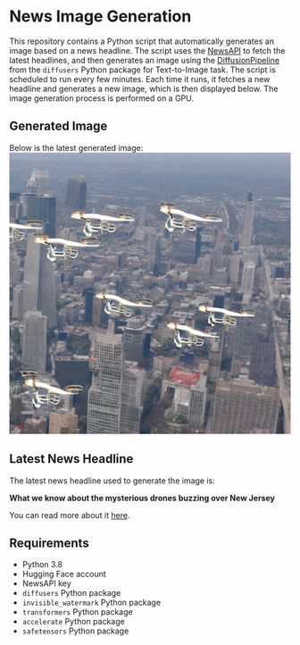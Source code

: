 # News Image Generation
This repository contains a Python script that automatically generates an image based on a news headline. The script uses the [NewsAPI](https://newsapi.org/) to fetch the latest headlines, and then generates an image using the [DiffusionPipeline](https://github.com/huggingface/diffusers) from the `diffusers` Python package for Text-to-Image task.
The script is scheduled to run every few minutes. Each time it runs, it fetches a new headline and generates a new image, which is then displayed below. The image generation process is performed on a GPU.

## Generated Image
Below is the latest generated image:
![Generated Image](image.png)

## Latest News Headline
The latest news headline used to generate the image is:

**What we know about the mysterious drones buzzing over New Jersey**

You can read more about it [here](https://news.google.com/rss/articles/CBMiWkFVX3lxTE5mTUVldVh4WnBIa3dUNnQ4WGZ0YTJKMU1HSmJMTlBMNk02Q3RPQVBQMlBfN3NJQm90d1NHdW5tX1dLRUZLV2JzOXpmUmdlNF9aOFRvTFNRZ3NSd9IBX0FVX3lxTE1ULVdGeFpDeVpJODhxb3AxcGtldVIwUVlsUTMxWjRpOWtlZ292RDZJY2E3VjlieXF1YmV1eTU0UEY2MjRxcU9XcnBTZXVRMVlfdUVLTW1VUzAtNHlHeXcw?oc=5).

## Requirements
- Python 3.8
- Hugging Face account
- NewsAPI key
- `diffusers` Python package
- `invisible_watermark` Python package
- `transformers` Python package
- `accelerate` Python package
- `safetensors` Python package
